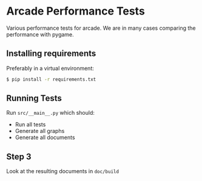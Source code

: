 # Arcade Performance Tests

Various performance tests for arcade.
We are in many cases comparing the performance with pygame.

## Installing requirements

Preferably in a virtual environment:

```bash
$ pip install -r requirements.txt
```

## Running Tests

Run ``src/__main__.py`` which should:

* Run all tests
* Generate all graphs
* Generate all documents

## Step 3

Look at the resulting documents in ``doc/build``
